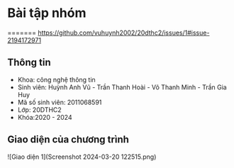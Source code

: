 

# Bài tập nhóm
=======
https://github.com/vuhuynh2002/20dthc2/issues/1#issue-2194172971


 
## Thông tin
* Khoa: công nghệ thông tin
* Sinh viên: Huỳnh Anh Vũ -  Trần Thanh Hoài - Võ Thanh Minh - Trần Gia Huy
* Mã số sinh viên: 2011068591
* Lớp: 20DTHC2
* Khóa:2020 - 2024
## Giao diện của chương trình

![Giao diện 1](Screenshot 2024-03-20 122515.png)
